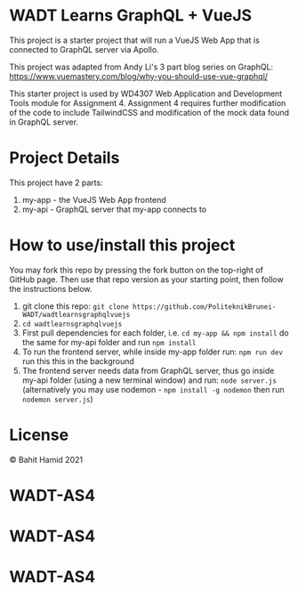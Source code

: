 # WADT Learns GraphQL + VueJS
This project is a starter project that will run a VueJS Web App that is connected to GraphQL server via Apollo.

This project was adapted from Andy Li's 3 part blog series on GraphQL: https://www.vuemastery.com/blog/why-you-should-use-vue-graphql/

This starter project is used by WD4307 Web Application and Development Tools module for Assignment 4. Assignment 4 requires further modification of the code to include TailwindCSS and modification of the mock data found in GraphQL server.

# Project Details
This project have 2 parts:

1) my-app - the VueJS Web App frontend
2) my-api - GraphQL server that my-app connects to

# How to use/install this project
You may fork this repo by pressing the fork button on the top-right of GitHub page. Then use that repo version as your starting point, then follow the instructions below.

1) git clone this repo: `git clone https://github.com/PoliteknikBrunei-WADT/wadtlearnsgraphqlvuejs`
2) `cd wadtlearnsgraphqlvuejs`
3) First pull dependencies for each folder, i.e. `cd my-app && npm install` do the same for my-api folder and run `npm install`
4) To run the frontend server, while inside my-app folder run: `npm run dev` run this this in the background
5) The frontend server needs data from GraphQL server, thus go inside my-api folder (using a new terminal window) and run: `node server.js` (alternatively you may use nodemon - `npm install -g nodemon` then run `nodemon server.js`)

# License
©️ Bahit Hamid 2021
# WADT-AS4
# WADT-AS4
# WADT-AS4
